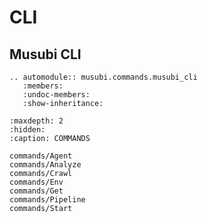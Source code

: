 # CLI

## Musubi CLI
```{eval-rst}
.. automodule:: musubi.commands.musubi_cli
   :members:
   :undoc-members:
   :show-inheritance:
```

```{toctree}
:maxdepth: 2
:hidden:
:caption: COMMANDS

commands/Agent
commands/Analyze
commands/Crawl
commands/Env
commands/Get
commands/Pipeline
commands/Start
```